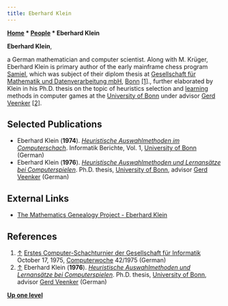 ```yaml
---
title: Eberhard Klein
---
```

**[Home](Home "Home") * [People](People "People") * Eberhard Klein**

**Eberhard Klein**,

a German mathematician and computer scientist. Along with M. Krüger, Eberhard Klein is primary author of the early mainframe chess program [Samiel](Samiel "Samiel"),
which was subject of their diplom thesis at [Gesellschaft für Mathematik und Datenverarbeitung mbH](https://de.wikipedia.org/wiki/GMD-Forschungszentrum_Informationstechnik), [Bonn](https://en.wikipedia.org/wiki/Bonn) <a id="cite-note-1" href="#cite-ref-1">[1]</a>.,
further elaborated by Klein in his Ph.D. thesis on the topic of heuristics selection and [learning](Learning "Learning") methods in computer games at the [University of Bonn](https://en.wikipedia.org/wiki/University_of_Bonn) under advisor [Gerd Veenker](Gerd_Veenker "Gerd Veenker") <a id="cite-note-2" href="#cite-ref-2">[2]</a>.

## Selected Publications

- Eberhard Klein (**1974**). *[Heuristische Auswahlmethoden im Computerschach](https://www.tib.eu/en/search/id/TIBKAT%3A220813817/Heuristische-Auswahlmethoden-im-Computerschach/)*. Informatik Berichte, Vol. 1, [University of Bonn](https://en.wikipedia.org/wiki/University_of_Bonn) (German)
- Eberhard Klein (**1976**). *[Heuristische Auswahlmethoden und Lernansätze bei Computerspielen](https://www.tib.eu/en/search/id/tema-archive%3ATEMAE77110357131/Heuristische-Auswahlmethoden-und-Lernansaetze-bei/)*. Ph.D. thesis, [University of Bonn](https://en.wikipedia.org/wiki/University_of_Bonn), advisor [Gerd Veenker](Gerd_Veenker "Gerd Veenker") (German)

## External Links

- [The Mathematics Genealogy Project - Eberhard Klein](https://genealogy.math.ndsu.nodak.edu/id.php?id=21791)

## References

1. <a id="cite-ref-1" href="#cite-note-1">↑</a> [Erstes Computer-Schachturnier der Gesellschaft für Informatik](https://www.computerwoche.de/a/computer-logik-im-koeniglichen-spiel,1205123) October 17, 1975, [Computerwoche](Computerworld#Woche "Computerworld") 42/1975 (German)
1. <a id="cite-ref-2" href="#cite-note-2">↑</a> Eberhard Klein (**1976**). *[Heuristische Auswahlmethoden und Lernansätze bei Computerspielen](https://www.tib.eu/en/search/id/tema-archive%3ATEMAE77110357131/Heuristische-Auswahlmethoden-und-Lernansaetze-bei/)*. Ph.D. thesis, [University of Bonn](https://en.wikipedia.org/wiki/University_of_Bonn), advisor [Gerd Veenker](Gerd_Veenker "Gerd Veenker") (German)

**[Up one level](People "People")**

